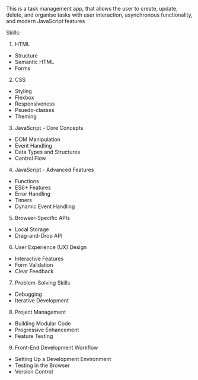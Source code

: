 This is a task management app, that allows the user to create, update, delete, and organise tasks with user interaction, asynchronous functionality, and modern JavaScript features

Skills:

1. HTML

- Structure
- Semantic HTML
- Forms

2. CSS

- Styling
- Flexbox
- Responsiveness
- Psuedo-classes
- Theming

3. JavaScript - Core Concepts

- DOM Manipulation
- Event Handling
- Data Types and Structures
- Control Flow

4. JavaScript - Advanced Features

- Functions
- ES6+ Features
- Error Handling
- Timers
- Dynamic Event Handling

5. Browser-Specific APIs

- Local Storage
- Drag-and-Drop API

6. User Experience (UX) Design

- Interactive Features
- Form Validation
- Clear Feedback

7. Problem-Solving Skills

- Debugging
- Iterative Development

8. Project Management

- Building Modular Code
- Progressive Enhancement
- Feature Testing

9. Front-End Development Workflow

- Setting Up a Development Environment
- Testing in the Browser
- Version Control
